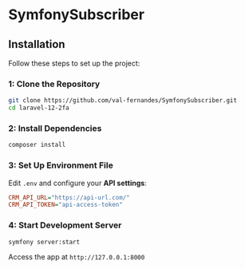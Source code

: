 # SymfonySubscriber

## Installation
Follow these steps to set up the project:

### 1: Clone the Repository
```bash
git clone https://github.com/val-fernandes/SymfonySubscriber.git
cd laravel-12-2fa
```

### 2: Install Dependencies
```bash
composer install
```

### 3: Set Up Environment File
Edit `.env` and configure your **API settings**:
```ini
CRM_API_URL="https://api-url.com/"
CRM_API_TOKEN="api-access-token"
```

### 4: Start Development Server
```bash
symfony server:start
```

Access the app at `http://127.0.0.1:8000`
